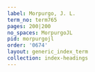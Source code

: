 ```yaml
---
label: Morpurgo, J. L.
term_no: term765
pages: 200|200
no_spaces: MorpurgoJL
pid: morpurgojl
order: '0674'
layout: generic_index_term
collection: index-headings
---
```

